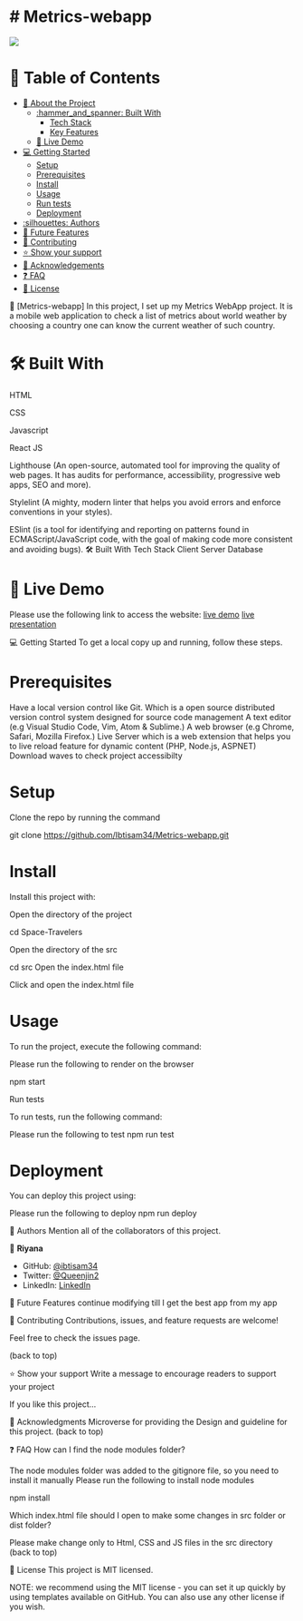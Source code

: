 # # Metrics-webapp

![](https://img.shields.io/badge/Microverse-blueviolet)
<!-- TABLE OF CONTENTS -->
# :green_book: Table of Contents
- [:book: About the Project](#about-project)
  - [:hammer_and_spanner: Built With](#built-with)
    - [Tech Stack](#tech-stack)
    - [Key Features](#key-features)
  - [:rocket: Live Demo](#live-demo)
- [:computer: Getting Started](#getting-started)
  - [Setup](#setup)
  - [Prerequisites](#prerequisites)
  - [Install](#install)
  - [Usage](#usage)
  - [Run tests](#run-tests)
  - [Deployment](#triangular_flag_on_post-deployment)
- [:silhouettes: Authors](#authors)
- [:telescope: Future Features](#future-features)
- [:handshake: Contributing](#contributing)
- [:star:️ Show your support](#support)
- [:pray: Acknowledgements](#acknowledgements)
- [:question: FAQ](#faq)
- [:memo: License](#license)
<!-- PROJECT DESCRIPTION -->

📖 [Metrics-webapp]
In this project, I set up my Metrics WebApp project. It is a mobile web application to check a list of metrics about world weather by choosing a country one can know the current weather of such country.

# 🛠 Built With

HTML

CSS

Javascript

React JS

Lighthouse (An open-source, automated tool for improving the quality of web pages. It has audits for performance, accessibility, progressive web apps, SEO and more).

Stylelint (A mighty, modern linter that helps you avoid errors and enforce conventions in your styles).

ESlint (is a tool for identifying and reporting on patterns found in ECMAScript/JavaScript code, with the goal of making code more consistent and avoiding bugs).
🛠 Built With Tech Stack Client Server Database

# 🚀 Live Demo
Please use the following link to access the website:
[live demo](https://riyana.netlify.app/)
[live presentation]()

💻 Getting Started
To get a local copy up and running, follow these steps.

# Prerequisites
Have a local version control like Git. Which is a open source distributed version control system designed for source code management
A text editor (e.g Visual Studio Code, Vim, Atom & Sublime.)
A web browser (e.g Chrome, Safari, Mozilla Firefox.)
Live Server which is a web extension that helps you to live reload feature for dynamic content (PHP, Node.js, ASPNET)
Download waves to check project accessibilty


# Setup
Clone the repo by running the command

 git clone https://github.com/Ibtisam34/Metrics-webapp.git

# Install
Install this project with:

Open the directory of the project

cd Space-Travelers

Open the directory of the src

cd src
Open the index.html file

Click and open the index.html file

# Usage

To run the project, execute the following command:

Please run the following to render on the browser

npm start

Run tests

To run tests, run the following command:

Please run the following to test
npm run test

# Deployment
You can deploy this project using:

Please run the following to deploy
npm run deploy



👥 Authors
Mention all of the collaborators of this project.

👤 **Riyana**

- GitHub: [@ibtisam34](https://github.com/ibtisam34)
- Twitter: [@Queenjin2](https://twitter.com/Queenjin2)
- LinkedIn: [LinkedIn](https://linkedin.com/in/falis-abdikani)

🔭 Future Features
   continue modifying till I get the best app from my app

🤝 Contributing
Contributions, issues, and feature requests are welcome!

Feel free to check the issues page.

(back to top)

⭐️ Show your support
Write a message to encourage readers to support your project

If you like this project...

🙏 Acknowledgments
Microverse for providing the Design and guideline for this project.
(back to top)

❓ FAQ
How can I find the node modules folder?

The node modules folder was added to the gitignore file, so you need to install it manually
Please run the following to install node modules

  npm install

Which index.html file should I open to make some changes in src folder or dist folder?

Please make change only to Html, CSS and JS files in the src directory
(back to top)

📝 License
This project is MIT licensed.

NOTE: we recommend using the MIT license - you can set it up quickly by using templates available on GitHub. You can also use any other license if you wish.
